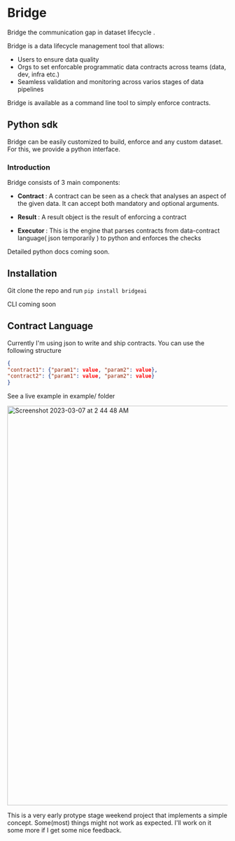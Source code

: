 # Bridge
Bridge the communication gap in dataset lifecycle .

Bridge is a data lifecycle management tool that allows:
* Users to ensure data quality
* Orgs to set enforcable programmatic data contracts across teams (data, dev, infra etc.)
* Seamless validation and monitoring across varios stages of data pipelines

Bridge is available as a command line tool to simply enforce contracts. 

## Python sdk
Bridge can be easily customized to build, enforce and any custom dataset. For this, we provide a python interface.

### Introduction
Bridge consists of 3 main components:
* <b> Contract </b>: A contract can be seen as a check that analyses an aspect of the given data. It can accept both mandatory and optional arguments. 

* <b> Result </b>: A result object is the result of enforcing a contract

* <b> Executor </b>: This is the engine that parses contracts from data-contract language( json temporarily ) to python and enforces the checks

Detailed python docs coming soon.

## Installation
Git clone the repo and run `pip install bridgeai`

CLI coming soon

## Contract Language
Currently I'm using json to write and ship contracts. You can use the following structure

```json
{
"contract1": {"param1": value, "param2": value},
"contract2": {"param1": value, "param2": value}
}
```
See a live example in example/ folder

<img width="913" alt="Screenshot 2023-03-07 at 2 44 48 AM" src="https://user-images.githubusercontent.com/15766192/223232651-69d2ac69-3b5c-4fcc-87e8-d69be52bb3ee.png">

This is a very early protype stage weekend project that implements a simple concept. Some(most) things might not work as expected. I'll work on it some more if I get some nice feedback. 
